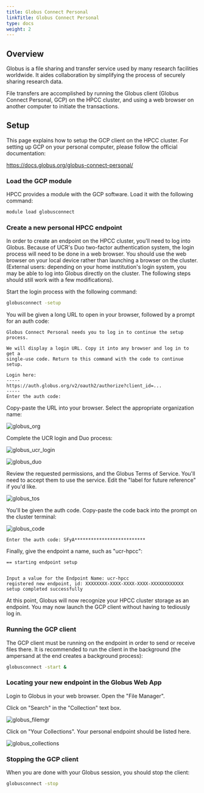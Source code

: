 ```yaml
---
title: Globus Connect Personal
linkTitle: Globus Connect Personal
type: docs
weight: 2
---
```


## Overview

Globus is a file sharing and transfer service used by many research facilities worldwide. It aides collaboration by
simplifying the process of securely sharing research data.

File transfers are accomplished by running the Globus client (Globus Connect Personal, GCP) on the HPCC cluster,
and using a web browser on another computer to initiate the transactions.

## Setup

This page explains how to setup the GCP client on the HPCC cluster. For setting up GCP on your personal computer,
please follow the official documentation:

https://docs.globus.org/globus-connect-personal/

### Load the GCP module

HPCC provides a module with the GCP software. Load it with the following command:

```bash
module load globusconnect
```

### Create a new personal HPCC endpoint

In order to create an endpoint on the HPCC cluster, you'll need to log into Globus. Because of UCR's Duo two-factor
authentication system, the login process will need to be done in a web browser. You should use the web browser on
your local device rather than launching a browser on the cluster. (External users: depending on your home institution's
login system, you may be able to log into Globus directly on the cluster. The following steps should still work with a
few modifications).

Start the login process with the following command:

```bash
globusconnect -setup
```

You will be given a long URL to open in your browser, followed by a prompt for an auth code:

```
Globus Connect Personal needs you to log in to continue the setup process.

We will display a login URL. Copy it into any browser and log in to get a
single-use code. Return to this command with the code to continue setup.

Login here:
-----
https://auth.globus.org/v2/oauth2/authorize?client_id=...
-----
Enter the auth code:
```

Copy-paste the URL into your browser. Select the appropriate organization name:

![globus_org](/img/globus_org.png)

Complete the UCR login and Duo process:

![globus_ucr_login](/img/globus_ucr_login.png)

![globus_duo](/img/globus_duo.png)

Review the requested permissions, and the Globus Terms of Service. You'll need to accept them to use the service. Edit
the "label for future reference" if you'd like.

![globus_tos](/img/globus_tos.png)

You'll be given the auth code. Copy-paste the code back into the prompt on the cluster terminal:

![globus_code](/img/globus_code.png)

```
Enter the auth code: SFyA**************************
```

Finally, give the endpoint a name, such as "ucr-hpcc":

```
== starting endpoint setup


Input a value for the Endpoint Name: ucr-hpcc
registered new endpoint, id: XXXXXXXX-XXXX-XXXX-XXXX-XXXXXXXXXXXX
setup completed successfully
```

At this point, Globus will now recognize your HPCC cluster storage as an endpoint. You may now launch the GCP client
without having to tediously log in.

### Running the GCP client

The GCP client must be running on the endpoint in order to send or receive files there. It is recommended to run the
client in the background (the ampersand at the end creates a background process):

```bash
globusconnect -start &
```

### Locating your new endpoint in the Globus Web App

Login to Globus in your web browser. Open the "File Manager".

Click on "Search" in the "Collection" text box.

![globus_filemgr](/img/globus_filemgr.png)

Click on "Your Collections". Your personal endpoint should be listed here.

![globus_collections](/img/globus_collections.png)

### Stopping the GCP client

When you are done with your Globus session, you should stop the client:

```bash
globusconnect -stop
```
